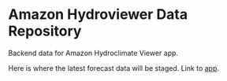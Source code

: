 # Amazon Hydroviewer Data Repository

Backend data for Amazon Hydroclimate Viewer app.

Here is where the latest forecast data will be staged. Link to [app](https://hydroclimate.shinyapps.io/amazonhydroviewer/).

